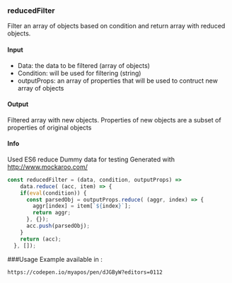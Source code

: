 ### reducedFilter

Filter an array of objects based on condition and return array with reduced objects.

#### Input

* Data: the data to be filtered (array of objects) 
* Condition: will be used for filtering (string) 
* outputProps: an array of properties that will be used to contruct new array of objects 

#### Output

Filtered array with new objects. Properties of new objects are a subset of
properties of original objects 

#### Info

Used ES6 reduce 
Dummy data for testing 
Generated with http://www.mockaroo.com/ 

```js
const reducedFilter = (data, condition, outputProps) => 
    data.reduce( (acc, item) => {
    if(eval(condition)) {
      const parsedObj = outputProps.reduce( (aggr, index) => {
        aggr[index] = item[`${index}`];
        return aggr;
      }, {});
      acc.push(parsedObj); 
    } 
    return (acc);
  }, []);
```
###Usage Example available in :

`https://codepen.io/myapos/pen/dJGByW?editors=0112`

